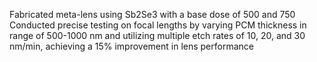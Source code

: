 Fabricated meta-lens using Sb2Se3 with a base dose of 500 and 750
Conducted precise testing on focal lengths by varying PCM thickness in range of 500-1000 nm and utilizing multiple etch rates of 10, 20, and 30 nm/min, achieving a 15% improvement in lens performance
